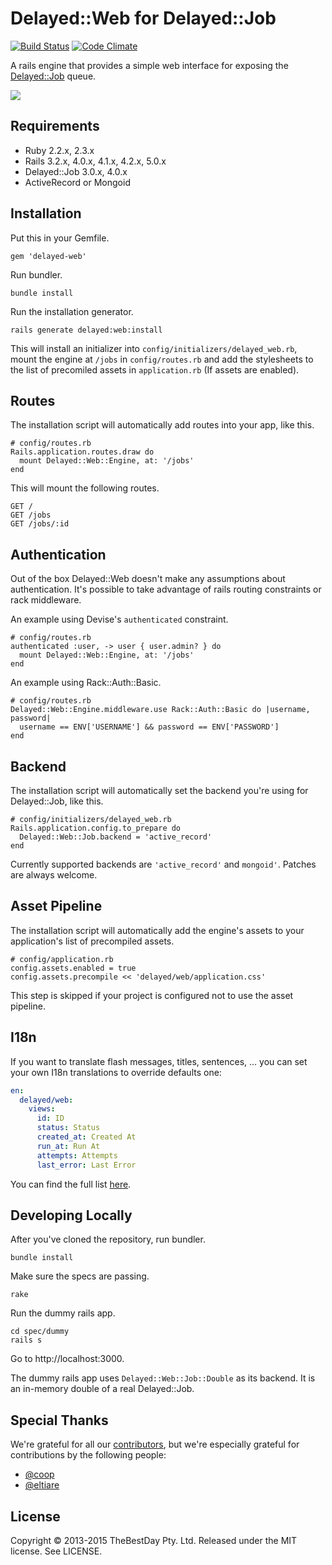 # Delayed::Web for Delayed::Job

[![Build Status](https://travis-ci.org/thebestday/delayed-web.png?branch=master)](https://travis-ci.org/thebestday/delayed-web)
[![Code Climate](https://codeclimate.com/github/thebestday/delayed-web.png)](https://codeclimate.com/github/thebestday/delayed-web)

A rails engine that provides a simple web interface for exposing the
[Delayed::Job](https://github.com/collectiveidea/delayed_job) queue.

![](http://f.cl.ly/items/1j2m2g223s3q33140S3H/Screen%20Shot%202013-06-13%20at%2011.47.57%20PM.png)

## Requirements

* Ruby 2.2.x, 2.3.x
* Rails 3.2.x, 4.0.x, 4.1.x, 4.2.x, 5.0.x
* Delayed::Job 3.0.x, 4.0.x
* ActiveRecord or Mongoid

## Installation

Put this in your Gemfile.

    gem 'delayed-web'

Run bundler.

    bundle install

Run the installation generator.

    rails generate delayed:web:install

This will install an initializer into `config/initializers/delayed_web.rb`,
mount the engine at `/jobs` in `config/routes.rb` and add the stylesheets
to the list of precomiled assets in `application.rb` (If assets are
enabled).

## Routes

The installation script will automatically add routes into your app,
like this.

    # config/routes.rb
    Rails.application.routes.draw do
      mount Delayed::Web::Engine, at: '/jobs'
    end

This will mount the following routes.

    GET /
    GET /jobs
    GET /jobs/:id

## Authentication

Out of the box Delayed::Web doesn't make any assumptions about
authentication. It's possible to take advantage of rails routing
constraints or rack middleware.

An example using Devise's `authenticated` constraint.

    # config/routes.rb
    authenticated :user, -> user { user.admin? } do
      mount Delayed::Web::Engine, at: '/jobs'
    end

An example using Rack::Auth::Basic.

    # config/routes.rb
    Delayed::Web::Engine.middleware.use Rack::Auth::Basic do |username, password|
      username == ENV['USERNAME'] && password == ENV['PASSWORD']
    end

## Backend

The installation script will automatically set the backend you're using for
Delayed::Job, like this.

    # config/initializers/delayed_web.rb
    Rails.application.config.to_prepare do
      Delayed::Web::Job.backend = 'active_record'
    end

Currently supported backends are `'active_record'` and `mongoid'`. Patches
are always welcome.

## Asset Pipeline

The installation script will automatically add the engine's assets to your
application's list of precompiled assets.

    # config/application.rb
    config.assets.enabled = true
    config.assets.precompile << 'delayed/web/application.css'

This step is skipped if your project is configured not to use the asset
pipeline.

## I18n

If you want to translate flash messages, titles, sentences, ... you can set your own I18n translations to override defaults one:

```yml
en:
  delayed/web:
    views:
      id: ID
      status: Status
      created_at: Created At
      run_at: Run At
      attempts: Attempts
      last_error: Last Error
```

You can find the full list [here](https://github.com/gemsfix/delayed-web/blob/master/config/locales/en.yml).

## Developing Locally

After you've cloned the repository, run bundler.

    bundle install

Make sure the specs are passing.

    rake

Run the dummy rails app.

    cd spec/dummy
    rails s

Go to http://localhost:3000.

The dummy rails app uses `Delayed::Web::Job::Double` as its backend.
It is an in-memory double of a real Delayed::Job.

## Special Thanks

We're grateful for all our [contributors](https://github.com/thebestday/delayed-web/graphs/contributors),
but we're especially grateful for contributions by the following people:

* [@coop](https://github.com/coop)
* [@eltiare](https://github.com/eltiare)

## License

Copyright © 2013-2015 TheBestDay Pty. Ltd. Released under the MIT license. See LICENSE.
